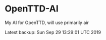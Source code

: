# OpenTTD-AI
My AI for OpenTTD, will use primarily air

Latest backup: Sun Sep 29 13:29:01 UTC 2019
